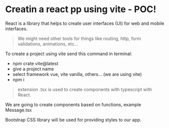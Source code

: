 # Creatin a react pp using vite - POC!

React is a library that helps to create user interfaces (UI) for web and mobile interfaces.

> We might need other tools for things like routing, http, form validations, animations, etc...

To create a project using vite send this command in terminal:

- npm crate vite@latest
- give a project name
- select framework vue, vite vanilla, others... (we are using vite)
- npm i

> extension .tsx is used to create components with typescript with React.

We are going to create components based on functions, example Message.tsx

Bootstrap CSS library will be used for providing styles to our app.
